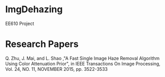 # ImgDehazing
EE610 Project



# Research Papers
Q. Zhu, J. Mai, and L. Shao ,"A Fast Single Image Haze Removal Algorithm
Using Color Attenuation Prior", in IEEE Transactions On Image Processing, Vol. 24, NO. 11, NOVEMBER 2015, pp. 3522-3533
